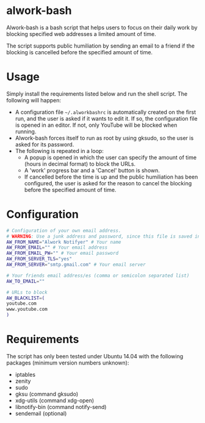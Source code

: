 alwork-bash
===========

Alwork-bash is a bash script that helps users to focus on their daily work by blocking specified web addresses a limited amount of time.

The script supports public humiliation by sending an email to a friend if the blocking is cancelled before the specified amount of time.

# Usage
Simply install the requirements listed below and run the shell script. The following will happen:
* A configuration file `~/.alworkbashrc` is automatically created on the first run, and the user is asked if it wants to edit it. If so, the configuration file is opened in an editor. If not, only YouTube will be blocked when running.
* Alwork-bash forces itself to run as root by using gksudo, so the user is asked for its password.
* The following is repeated in a loop:
  * A popup is opened in which the user can specify the amount of time (hours in decimal format) to block the URLs.
  * A 'work' progress bar and a 'Cancel' button is shown.
  * If cancelled before the time is up and the public humiliation has been configured, the user is asked for the reason to cancel the blocking before the specified amount of time.



# Configuration
```bash
# Configuration of your own email address.
# WARNING: Use a junk address and password, since this file is saved in clear text
AW_FROM_NAME="Alwork Notifyer" # Your name
AW_FROM_EMAIL="" # Your email address
AW_FROM_EMAIL_PW="" # Your email password
AW_FROM_SERVER_TLS="yes"
AW_FROM_SERVER="smtp.gmail.com" # Your email server

# Your friends email address/es (comma or semicolon separated list)
AW_TO_EMAIL=""

# URLs to block
AW_BLACKLIST=(
youtube.com
www.youtube.com
)
```

# Requirements
The script has only been tested under Ubuntu 14.04 with the following packages (minimum version numbers unknown):
* iptables
* zenity
* sudo
* gksu (command gksudo)
* xdg-utils (command xdg-open)
* libnotify-bin (command notify-send)
* sendemail (optional)
